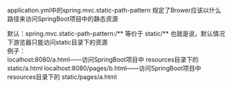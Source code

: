 application.yml中的spring.mvc.static-path-pattern 规定了Brower应该以什么路径来访问SpringBoot项目中的静态资源   

默认：spring.mvc.static-path-pattern:/**  等价于 static/**
也就是说，默认情况下游览器只能访问static目录下的资源  
例子：  
localhost:8080/a.html——访问SpringBoot项目中 resources目录下的 static/a.html
localhost:8080/pages/b.html——访问SpringBoot项目中 resources目录下的 static/pages/a.html